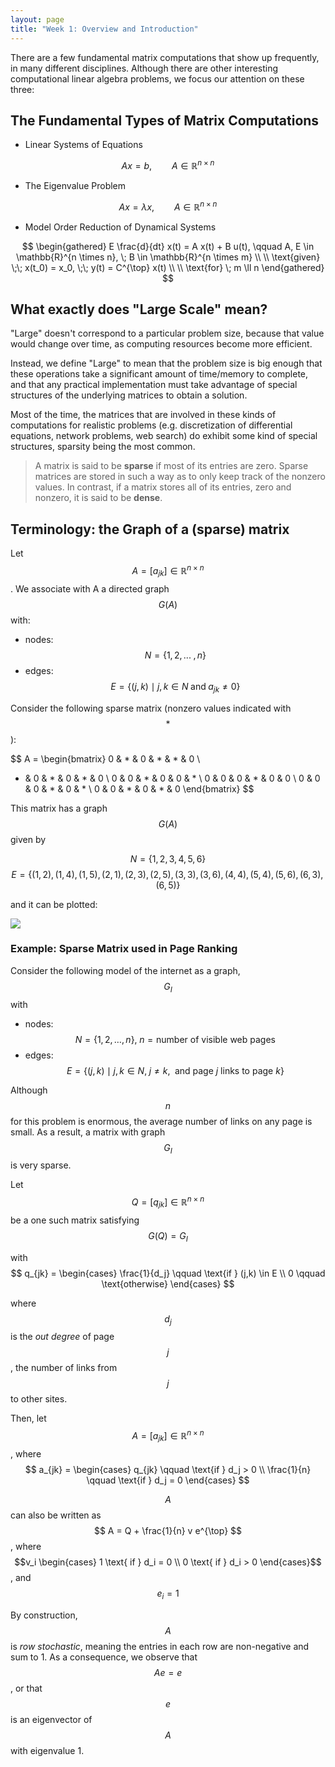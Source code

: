 ```yaml
---
layout: page
title: "Week 1: Overview and Introduction"
---
```


There are a few fundamental matrix computations that show up frequently,
in many different disciplines. Although there are other interesting 
computational linear algebra problems, we focus our attention on these three:

## The Fundamental Types of Matrix Computations

- Linear Systems of Equations

$$
A x = b, \qquad A \in \mathbb{R}^{n \times n}
$$

- The Eigenvalue Problem 

$$
A x = \lambda x, \qquad A \in \mathbb{R}^{n \times n}
$$

- Model Order Reduction of Dynamical Systems

$$
\begin{gathered}
E \frac{d}{dt} x(t) = A x(t) + B u(t), 
\qquad A, E \in \mathbb{R}^{n \times n},
\; B \in \mathbb{R}^{n \times m} \\ \\
\text{given} \;\; x(t_0) = x_0, \;\; y(t) = C^{\top} x(t) \\ \\
\text{for} \; m \ll n
\end{gathered}
$$

## What exactly does "Large Scale" mean?

"Large" doesn't correspond to a particular problem size,
because that value would change over time, as computing
resources become more efficient.

Instead, we define "Large" to mean that the problem size 
is big enough that these operations take a significant 
amount of time/memory to complete, and that any practical
implementation must take advantage of special structures
of the underlying matrices to obtain a solution.

Most of the time, the matrices that are involved in these
kinds of computations for realistic problems (e.g. 
discretization of differential equations, network problems,
web search) do exhibit some kind of special structures,
sparsity being the most common.

> A matrix is said to be **sparse** if most of its entries
> are zero. Sparse matrices are stored in such a way as to only
> keep track of the nonzero values. In contrast, if a matrix
> stores all of its entries, zero and nonzero, it is said to be
> **dense**.

## Terminology: the Graph of a (sparse) matrix

Let $$A = [a_{jk}] \in \mathbb{R}^{n \times n}$$. We associate with A
a directed graph $$G(A)$$ with:

- nodes: $$N = \bigg\{ 1, 2, ... \;, n \bigg\} $$
- edges: $$E = \bigg\{ (j,k) \mid j,k \in N \; \text{and} \; a_{jk} \neq 0 \bigg\} $$

Consider the following sparse matrix (nonzero values indicated with $$*$$):

$$
A = 
\begin{bmatrix}
0 & * & 0 & * & * & 0 \\
* & 0 & * & 0 & * & 0 \\
0 & 0 & * & 0 & 0 & * \\
0 & 0 & 0 & * & 0 & 0 \\
0 & 0 & 0 & * & 0 & * \\
0 & 0 & * & 0 & * & 0
\end{bmatrix}
$$

This matrix has a graph $$G(A)$$ given by

$$ N = \big\{ 1, 2, 3, 4, 5, 6 \big\} $$
$$ E = \big\{ 
(1,2), (1,4), (1,5), (2,1), (2,3), (2,5), (3,3),
(3,6), (4,4), (5,4), (5,6), (6,3), (6,5) \big\} 
$$

and it can be plotted:

![](/images/math/sparse_graph.svg)


### Example: Sparse Matrix used in Page Ranking

Consider the following model of the internet as a graph, $$G_I$$ with

- nodes: $$ N = \big\{ 1, 2, … , n \big\}, \; n = \text{number of visible web pages} $$
- edges: $$ E = \big\{ (j,k) \mid j,k \in N, \; j \neq k, \; 
                \text{ and page } j \text{ links to page } k \big\} $$

Although $$n$$ for this problem is enormous, the average number of links on any page is small. As
a result, a matrix with graph $$G_I$$ is very sparse.

Let $$ Q = \big[ q_{jk} \big] \in \mathbb{R}^{n \times n} $$ be a one such matrix satisfying $$G(Q) = G_I$$

with $$ q_{jk} = 
\begin{cases} 
\frac{1}{d_j} \qquad \text{if } (j,k) \in E \\
0 \qquad \text{otherwise}
\end{cases} $$

where $$ d_j $$ is the _out degree_ of page $$j$$, the number of links
from $$j$$ to other sites. 

Then, let $$A = \big[ a_{jk} \big] \in \mathbb{R}^{n \times n}$$,
  where $$ a_{jk} = 
\begin{cases} 
q_{jk} \qquad \text{if } d_j > 0 \\
\frac{1}{n} \qquad \text{if } d_j = 0
\end{cases} $$

$$A$$ can also be written as $$ A = Q + \frac{1}{n} v e^{\top} $$, where 
$$v_i \begin{cases} 1 \text{ if } d_i = 0 \\ 0 \text{ if } d_i > 0 \end{cases}$$, and
$$e_i = 1$$

By construction, $$A$$ is _row stochastic_, meaning the entries in each row are non-negative and
sum to 1. As a consequence, we observe that $$A e = e$$, or that $$e$$ is an eigenvector of $$A$$
with eigenvalue 1.
